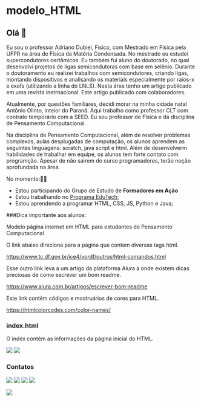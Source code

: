 # modelo_HTML
## Olá 👋

Eu sou o professor Adriano Dubiel, Físico, com Mestrado em Física pela UFPR na área de Física da Matéria Condensada. No mestrado eu
estudei supercondutores certâmicos. Eu também fui aluno do doutorado, no qual desenvolvi projetos de ligas semicondutoras com base em selênio.
Durante o doutoramento eu realizei trabalhos com semicondutores, criando ligas, montando dispositivos e analisando os materiais especialmente
por raios-x e exafs (utilizando a linha do LNLS). Nesta área tenho um artigo publicado em uma revista inetrnacional. Este artigo publicado com
colaboradores.

Atualmente, por questões familiares, decidi morar na minha cidade natal Antônio Olinto, inteior do Paraná. Aqui trabalho como professor CLT com contrato temporário com a SEED. Eu sou professor de Fìsica e da disciplina de Pensamento Computacional. 

Na disciplina de Pensamento Computacional, além de resolver problemas complexos, aulas desplugadas de computação, os alunos aprendem as seguintes linguagens: scratch, java script e html. Além de desenvolverm habilidades de trabalhar em equipe, os alunos tem forte contato com programção. Apesar de não sairem do curso programadores, terão noção aprofundada na área.

No momento:👨‍🏫

- Estou participando do Grupo de Estudo de **Formadores em Ação**
- Estou trabalhando no [Programa EduTech](https://www.educacao.pr.gov.br/programacao); 
- Estou aprendendo a programar HTML, CSS, JS, Python e Java; 

###Dica importante aos alunos:

Modelo página internet em HTML para estudantes de Pensamento Computacional

O link abaixo direciona para a página que contem diversas tags html.

https://www.tc.df.gov.br/ice4/vordf/outros/html-comandos.html

Esse outro link leva a um artigo da plataforma Alura a onde existem dicas preciosas de como escrever um bom readme.

https://www.alura.com.br/artigos/escrever-bom-readme

Este link contém códigos e mostruários de cores para HTML.

https://htmlcolorcodes.com/color-names/

<h3>index.html </h3>
O index contém as informações da página inicial do HTML. 


[![](https://img.shields.io/badge/Scratch-4D97FF?style=for-the-badge&logo=Scratch&logoColor=white)](https://scratch.mit.edu/) [![](https://img.shields.io/badge/JavaScript-323330?style=for-the-badge&logo=javascript&logoColor=F7DF1E)](https://editor.p5js.org/)

### Contatos

[![](https://img.shields.io/badge/LinkedIn-0077B5?style=for-the-badge&logo=linkedin&logoColor=white)](https://www.linkedin.com/in/adriano-dubiel-16657136/)
[![](https://img.shields.io/badge/YouTube-FF0000?style=for-the-badge&logo=youtube&logoColor=white)](https://www.youtube.com/user/asdubiel)
[![](https://img.shields.io/badge/Instagram-E4405F?style=for-the-badge&logo=instagram&logoColor=white)](https://www.instagram.com/adrianodubiel)
<a href="adriano.dubiel@escola.pr.gov.br" target="_blank"><img src="https://img.shields.io/badge/Gmail-D14836?style=for-the-badge&logo=gmail&logoColor=white" target="_blank"/></a>


![](https://komarev.com/ghpvc/?username=marcelopaludetto&style=flat-square)
